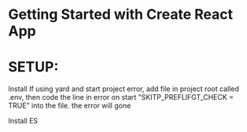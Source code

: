 # Getting Started with Create React App
# SETUP:
Install
If using yard and start project error, add file in project root called .env, then code the line in error on start "SKITP_PREFLIFGT_CHECK = TRUE" into the file. the error will gone

Install ES
<link href="https://fonts.googleapis.com/css2?family=PT+Sans:wght@700&display=swap" rel="stylesheet">

 
